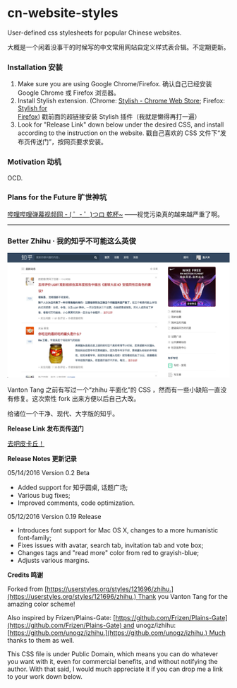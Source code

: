 # cn-website-styles
User-defined css stylesheets for popular Chinese websites.

大概是一个闲着没事干的时候写的中文常用网站自定义样式表合辑。不定期更新。

### Installation 安装

1. Make sure you are using Google Chrome/Firefox. 确认自己已经安装 Google Chrome 或 Firefox 浏览器。
2. Install Stylish extension. (Chrome: [Stylish - Chrome Web Store](https://chrome.google.com/webstore/detail/stylish/fjnbnpbmkenffdnngjfgmeleoegfcffe/); Firefox: [Stylish for Firefox](https://addons.mozilla.org/en-US/firefox/addon/stylish/?src=external-userstyleshome/)) 戳前面的超链接安装 Stylish 插件（我就是懒得再打一遍）
3. Look for "Release Link" down below under the desired CSS, and install according to the instruction on the website. 戳自己喜欢的 CSS 文件下“发布页传送门”，按网页要求安装。

### Motivation 动机

OCD.

### Plans for the Future 旷世神坑

[哔哩哔哩弹幕视频网 - ( ゜- ゜)つロ 乾杯~](http://www.bilibili.com/) ——视觉污染真的越来越严重了啊。

---

### Better Zhihu · 我的知乎不可能这么英俊

![Index](/Screenshots/better-zhihu-index.jpg)

Vanton Tang 之前有写过一个“zhihu 平面化”的 CSS ，然而有一些小缺陷一直没有修复。这次索性 fork 出来方便以后自己大改。

给诸位一个干净、现代、大字版的知乎。

**Release Link 发布页传送门**

[去吧皮卡丘！](https://userstyles.org/styles/127802/better-zhihu)

**Release Notes 更新记录**

05/14/2016 Version 0.2 Beta

- Added support for 知乎圆桌, 话题广场;
- Various bug fixes;
- Improved comments, code optimization.

05/12/2016 Version 0.19 Release

- Introduces font support for Mac OS X, changes to a more humanistic font-family;
- Fixes issues with avatar, search tab, invitation tab and vote box;
- Changes tags and "read more" color from red to grayish-blue;
- Adjusts various margins.

**Credits 鸣谢**

Forked from [https://userstyles.org/styles/121696/zhihu.](https://userstyles.org/styles/121696/zhihu.) Thank you Vanton Tang for the amazing color scheme!

Also inspired by Frizen/Plains-Gate: [https://github.com/Frizen/Plains-Gate](https://github.com/Frizen/Plains-Gate) and unogz/izhihu: [https://github.com/unogz/izhihu.](https://github.com/unogz/izhihu.) Much thanks to them as well.

This CSS file is under Public Domain, which means you can do whatever you want with it, even for commercial benefits, and without notifying the author. With that said, I would much appreciate it if you can drop me a link to your work down below.
